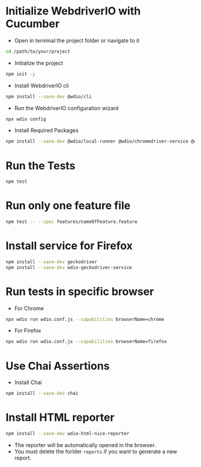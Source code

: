 # Initialize WebdriverIO with Cucumber

- Open in terminal the project folder or navigate to it
```sh
cd /path/to/your/project
```
- Initialize the project
```sh
npm init -y
```
- Install WebdriverIO cli
```sh
npm install --save-dev @wdio/cli
```
- Run the WebdriverIO configuration wizard
```sh
npx wdio config
```
- Install Required Packages
```sh
npm install --save-dev @wdio/local-runner @wdio/chromedriver-service @wdio/cucumber-framework @wdio/spec-reporter
```

# Run the Tests
```sh
npm test
```

# Run only one feature file
```sh
npm test -- --spec features/nameOfFeature.feature
```

# Install service for Firefox

```bash
npm install --save-dev geckodriver
npm install --save-dev wdio-geckodriver-service
```

# Run tests in specific browser
- For Chrome
```bash
npx wdio run wdio.conf.js --capabilities browserName=chrome
```
- For Firefox
```bash
npx wdio run wdio.conf.js --capabilities browserName=firefox
```

# Use Chai Assertions

- Install Chai
```bash
npm install --save-dev chai
```

# Install HTML reporter
```bash
npm install --save-dev wdio-html-nice-reporter
```
- The reporter will be automatically opened in the browser.
- You must delete the forlder `reports` if you want to generate a new report.